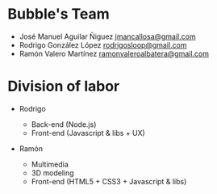 # Bubble's Team

- José Manuel Aguilar Ñiguez <jmancallosa@gmail.com>
- Rodrigo González López <rodrigosloop@gmail.com>
- Ramón Valero Martínez <ramonvaleroalbatera@gmail.com>

# Division of labor

- Rodrigo
  - Back-end (Node.js)
  - Front-end (Javascript & libs + UX)

- Ramón
  - Multimedia
  - 3D modeling
  - Front-end (HTML5 + CSS3 + Javascript & libs)
